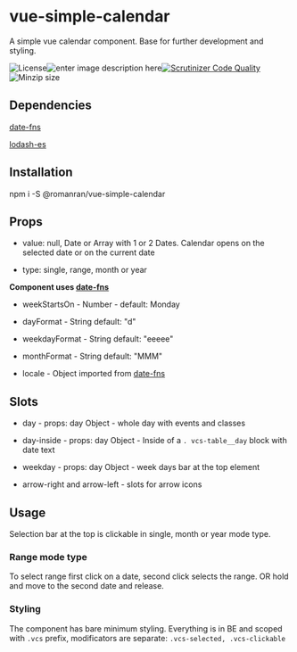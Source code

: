 
  

# vue-simple-calendar

A simple vue calendar component. Base for further development and styling.
  

![License](https://img.shields.io/github/license/romanran/vue-simple-calendar)![enter image description here](https://img.shields.io/depfu/romanran/vue-simple-calendar)[![Scrutinizer Code Quality](https://scrutinizer-ci.com/g/romanran/vue-simple-calendar/badges/quality-score.png?b=master)](https://scrutinizer-ci.com/g/romanran/vue-simple-calendar/?branch=master)![Minzip size](https://img.shields.io/bundlephobia/min/@romanran/vue-simple-calendar?style=flat)

## Dependencies

[date-fns](https://date-fns.org/v2.16.1)

[lodash-es](https://www.npmjs.com/package/lodash-es)

## Installation

  

npm i -S @romanran/vue-simple-calendar

## Props

  

- value: null, Date or Array with 1 or 2 Dates. Calendar opens on the selected date or on the current date

  

- type: single, range, month or year

  

**Component uses [date-fns](https://date-fns.org/v2.16.1/docs/format)**

  

- weekStartsOn - Number - default: Monday

  

- dayFormat - String default: "d"

  

- weekdayFormat - String default: "eeeee"

  

- monthFormat - String default: "MMM"

  

- locale - Object imported from [date-fns](https://date-fns.org/v2.16.1/docs/ECMAScript-Modules)

## Slots

- day - props: day Object - whole day with events and classes

- day-inside - props: day Object - Inside of a `. vcs-table__day` block with date text

- weekday - props: day Object - week days bar at the top element

- arrow-right and arrow-left - slots for arrow icons

  

## Usage

  

Selection bar at the top is clickable in single, month or year mode type.

  

### Range mode type

  

To select range first click on a date, second click selects the range. OR hold and move to the second date and release.

  

### Styling

  

The component has bare minimum styling. Everything is in BE and scoped with `.vcs` prefix, modificators are separate: `.vcs-selected, .vcs-clickable`